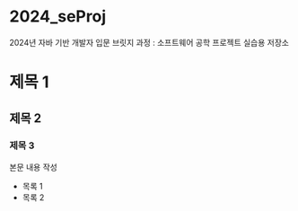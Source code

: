 # 2024_seProj
2024년 자바 기반 개발자 입문 브릿지 과정 : 소프트웨어 공학 프로젝트 실습용 저장소

# 제목 1
## 제목 2
### 제목 3

본문 내용 작성
* 목록 1
* 목록 2

